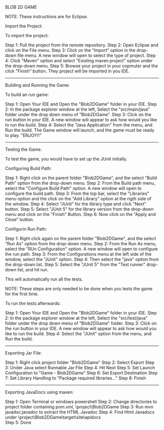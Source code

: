 BLOB 2D GAME

NOTE: These instructions are for Eclipse.

Import the Project:

To import the project:

Step 1: Pull the project from the remote repository.
Step 2: Open Eclipse and click on the File menu.
Step 3: Click on the "Import" option in the drop-down file menu. A new window will open to select the type of project.
Step 4: Click "Maven" option and select "Existing maven project" option under the drop-down menu.
Step 5: Browse your project in your copmuter and the click "Finish" button. They project will be imported in you IDE.  

-----------------------------------------------------------------------------------------------------------------

Building and Running the Game:

To build an run game:

Step 1: Open Your IDE and Open the "Blob2DGame" folder in your IDE.
Step 2: In the package explorer window at the left, Select the "src/main/java" folder under the drop down menu of "Blob2DGame".
Step 3: Click on the run button in your IDE. A new window will appear to ask how would you like to run the build. 
Step 4: Select the "Java Application" from the menu, and Run the build.
	The Game window will launch, and the game must be ready to play. "ENJOY!!"

------------------------------------------------------------------------------------------------------------------

Testing the Game:

To test the game, you would have to set up the JUnit initially.

Configuring Build Path:

Step 1: Right click on the parent folder "Blob2DGame", and the select "Build Path" option from the drop-down menu.
Step 2: From the Build path menu, select the "Configure Build Path" option. A new window will open to configure the build path.
Step 3: From the top bar, select the "Libraries" menu option and the click on the "Add Library" option at the rigth side of the window.
Step 4: Select "JUnit" for the library type and click "Next" button.
Step 5: Select "JUnit 5" for the library version from the drop-down menu and click on the "Finish" Button.
Step 6: Now click on the "Apply and Close" button.


Configurin Run Path:

Step 1: Right click again on the parent folder "Blob2DGame", and the select "Run As" option from the drop-down menu.
Step 2: From the Run As menu, select the "RUn Configuration" option. A new window will open to configure the run path.
Step 3: From the Configurations menu at the left side of the window, select the "JUnit" option.
Step 4: Then select the "java" option from the drop-down list.
Step 5: Select the "JUnit 5" from the "Test runner" drop-down list, and hit run.

This will automatically run all the tests.

NOTE: These steps are only needed to be done when you tests the game for the first time.

To run the tests afterwards:

Step 1: Open Your IDE and Open the "Blob2DGame" folder in your IDE.
Step 2: In the package explorer window at the left, Select the "src/test/java" folder under the drop down menu of "Blob2DGame" folder.
Step 3: Click on the run button in your IDE. A new window will appear to ask how would you like to run the build. 
Step 4: Select the "JUnit" option from the menu, and Run the build.

------------------------------------------------------------------------------------------------------------------

Exporting Jar File:

Step 1: Right click project folder "Blob2DGame"
Step 2: Select Export
Step 3: Under Java select Runnable Jar File
Step 4: Hit Next
Step 5: Set Launch Configuration to "Game - Blob2DGame"
Step 6: Set Export Destination
Step 7: Set Library Handling to "Package required libraries..."
Step 8: Finish

------------------------------------------------------------------------------------------------------------------

Exporting JavaDocs using maven:

Step 1: Open Terminal or windows powershell
Step 2: Change directories to project folder containing pom.xml, \project\Blob2DGame
Step 3: Run mvn javadoc:javadoc to extract the HTML Javadoc
Step 4: Find Html Javadocs under \project\Blob2DGame\target\site\apidocs\
Step 5: Done
